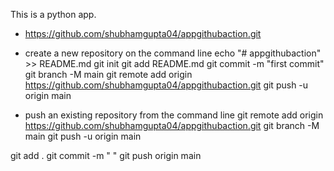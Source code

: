 This is a python app.
- https://github.com/shubhamgupta04/appgithubaction.git

- create a new repository on the command line
echo "# appgithubaction" >> README.md
git init
git add README.md
git commit -m "first commit"
git branch -M main
git remote add origin https://github.com/shubhamgupta04/appgithubaction.git
git push -u origin main


- push an existing repository from the command line
git remote add origin https://github.com/shubhamgupta04/appgithubaction.git
git branch -M main
git push -u origin main


git add .
git commit -m " "
git push origin main
